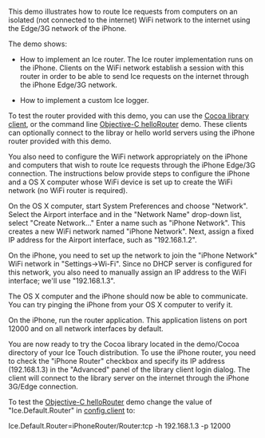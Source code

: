 This demo illustrates how to route Ice requests from computers on an
isolated (not connected to the internet) WiFi network to the internet
using the Edge/3G network of the iPhone.

The demo shows:

  - How to implement an Ice router. The Ice router implementation runs
    on the iPhone. Clients on the WiFi network establish a session
    with this router in order to be able to send Ice requests on the
    internet through the iPhone Edge/3G network.

  - How to implement a custom Ice logger.

To test the router provided with this demo, you can use the
[Cocoa library client](../../Cocoa/library), or the command line
[Objective-C helloRouter](../../../Ice/helloRouter) demo. These
clients can optionally connect to the libray or hello world servers
using the iPhone router provided with this demo.

You also need to configure the WiFi network appropriately on the
iPhone and computers that wish to route Ice requests through the
iPhone Edge/3G connection. The instructions below provide steps to
configure the iPhone and a OS X computer whose WiFi device is set up
to create the WiFi network (no WiFi router is required).

On the OS X computer, start System Preferences and choose
"Network". Select the Airport interface and in the "Network Name"
drop-down list, select "Create Network..." Enter a name such as
"iPhone Network". This creates a new WiFi network named "iPhone
Network". Next, assign a fixed IP address for the Airport interface,
such as "192.168.1.2".

On the iPhone, you need to set up the network to join the "iPhone
Network" WiFi network in "Settings->Wi-Fi". Since no DHCP server is
configured for this network, you also need to manually assign an IP
address to the WiFi interface; we'll use "192.168.1.3".

The OS X computer and the iPhone should now be able to
communicate. You can try pinging the iPhone from your OS X computer to
verify it.

On the iPhone, run the router application. This application listens
on port 12000 and on all network interfaces by default.

You are now ready to try the Cocoa library located in the demo/Cocoa
directory of your Ice Touch distribution. To use the iPhone router,
you need to check the "iPhone Router" checkbox and specify its
IP address (192.168.1.3) in the "Advanced" panel of the library client
login dialog. The client will connect to the library server on the
internet through the iPhone 3G/Edge connection.

To test the [Objective-C helloRouter](../../../Ice/helloRouter) demo
change the value of "Ice.Default.Router" in
[config.client](../../../Ice/helloRouter/config.client) to:

Ice.Default.Router=iPhoneRouter/Router:tcp -h 192.168.1.3 -p 12000
